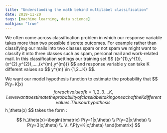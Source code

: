 ```yaml
---
title: "Understanding the math behind multilabel classification"
date: 2019-11-20
tags: [machine learning, data science]
mathjax: "true"
---
```


We often come across classification problem in which our response variable takes more than two possible discrete outcomes. For example rather than classifying our mails into two classes spam or not spam we might want to classify it into three classes such as spam, personal mail and work-related mail.
In this classification settings our training set \$$ {(x^{1},y^{1}),(x^{2},y^{2}),....,(x^{m},y^{m})} $$ and response variable y can take K different values so \$$ y^{m} \in {1,2...K} $$.

We want our model hypothesis function to estimate the probability that \$$ P(y=K|x) $$ for each value of k=1,2,3....K, i.e we want to estimate the probability of class label taking on each of the K different values. Thus our hypothesis \ $$h_\theta(x) $$ takes the form :

$$
h_\theta(x)=\begin{bmatrix} P(y=1|x;\theta)
\\ P(y=2|x;\theta)
\\ P(y=3|x;\theta)
\\.
\\.
\\P(y=K|x;\theta)
\end{bmatrix}
$$
